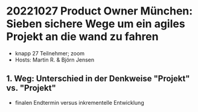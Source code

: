 # 20221027 Product Owner München: Sieben sichere Wege um ein agiles Projekt an die wand zu fahren
* knapp 27 Teilnehmer; zoom
* Hosts: Martin R. & Björn Jensen

## 1. Weg: Unterschied in der Denkweise "Projekt" vs. "Projekt"
  * finalen Endtermin versus inkrementelle Entwicklung
